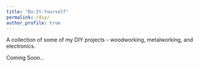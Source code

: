 ```yaml
---
title: "Do-It-Yourself"
permalink: /diy/
author_profile: true
---
```


A collection of some of my DIY projects - woodworking, metalworking, and electronics.

Coming Soon...